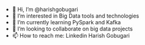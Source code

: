 - 👋 Hi, I’m @harishgobugari
- 👀 I’m interested in Big Data tools and technologies
- 🌱 I’m currently learning PySpark and Kafka
- 💞️ I’m looking to collaborate on big data projects
- 📫 How to reach me: Linkedin Harish Gobugari

<!---
harishgobugari/harishgobugari is a ✨ special ✨ repository because its `README.md` (this file) appears on your GitHub profile.
You can click the Preview link to take a look at your changes.
--->

